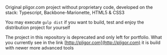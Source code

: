 Original pligor.com project without proprietary code, developed on the stack: Typescript, Backbone-Marionette, HTML5 & CSS3

You may execute `gulp dist` if you want to build, test and enjoy the distribution project for yourself

The project in this repository is deprecated and only left for portfolio. What you currently see in the link [http://pligor.com](http://pligor.com) it is build with newer more advanced tools
